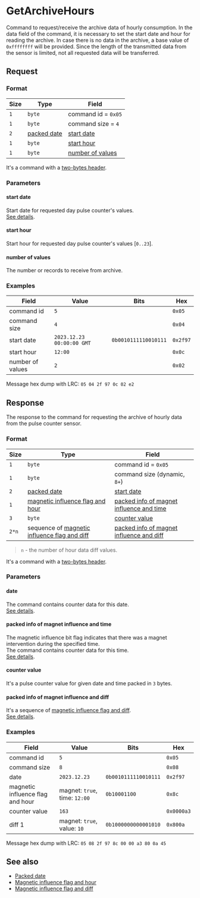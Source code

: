 # GetArchiveHours

Command to request/receive the archive data of hourly consumption.
In the data field of the command, it is necessary to set the start date and hour for reading the archive.
In case there is no data in the archive, a base value of `0xffffffff` will be provided.
Since the length of the transmitted data from the sensor is limited, not all requested data will be transferred.


## Request

### Format

| Size | Type                                   | Field                                 |
| ---- | -------------------------------------- | ------------------------------------- |
| `1`  | `byte`                                 | command id = `0x05`                   |
| `1`  | `byte`                                 | command size = `4`                    |
| `2`  | [packed date](../types.md#packed-date) | [start date](#start-date)             |
| `1`  | `byte`                                 | [start hour](#start-hour)             |
| `1`  | `byte`                                 | [number of values](#number-of-values) |

It's a command with a [two-bytes header](../message.md#command-with-a-two-bytes-header).

### Parameters

#### **start date**

Start date for requested day pulse counter's values.
<br>
[See details](../types.md#packed-date).

#### **start hour**

Start hour for requested day pulse counter's values [`0..23`].

#### **number of values**

The number or records to receive from archive.

### Examples

| Field            | Value                     | Bits                 | Hex      |
| ---------------- | ------------------------- | -------------------- | -------- |
| command id       | `5`                       |                      | `0x05`   |
| command size     | `4`                       |                      | `0x04`   |
| start date       | `2023.12.23 00:00:00 GMT` | `0b0010111110010111` | `0x2f97` |
| start hour       | `12:00`                   |                      | `0x0c`   |
| number of values | `2`                       |                      | `0x02`   |

Message hex dump with LRC: `05 04 2f 97 0c 02 e2`


## Response

The response to the command for requesting the archive of hourly data from the pulse counter sensor.

### Format

| Size  | Type                                                                                           | Field                                                                                 |
| ----- | ---------------------------------------------------------------------------------------------- | ------------------------------------------------------------------------------------- |
| `1`   | `byte`                                                                                         | command id = `0x05`                                                                   |
| `1`   | `byte`                                                                                         | command size (dynamic, `8+`)                                                          |
| `2`   | [packed date](../types.md#packed-date)                                                         | [start date](#start-date)                                                             |
| `1`   | [magnetic influence flag and hour](../types.md#packed-magnetic-influence-and-hour)             | [packed info of magnet influence and time](#packed-info-of-magnet-influence-and-time) |
| `3`   | `byte`                                                                                         | [counter value](#counter-value)                                                       |
| `2*n` | sequence of [magnetic influence flag and diff](../types.md#packed-magnetic-influence-and-diff) | [packed info of magnet influence and diff](#packed-info-of-magnet-influence-and-diff) |

> `n` - the number of hour data diff values.

It's a command with a [two-bytes header](../message.md#command-with-a-two-bytes-header).

### Parameters

#### **date**

The command contains counter data for this date.
<br>
[See details](../types.md#packed-date).

#### **packed info of magnet influence and time**

The magnetic influence bit flag indicates that there was a magnet intervention during the specified time.
<br>
The command contains counter data for this time.
<br>
[See details](../types.md#packed-magnetic-influence-and-hour).

#### **counter value**

It's a pulse counter value for given date and time packed in `3` bytes.

#### **packed info of magnet influence and diff**

It's a sequence of [magnetic influence flag and diff](../types.md#packed-magnetic-influence-and-diff).
<br>
[See details](../types.md#packed-magnetic-influence-and-diff).

### Examples

| Field                            | Value                         | Bits                 | Hex        |
| -------------------------------- | ----------------------------- | -------------------- | ---------- |
| command id                       | `5`                           |                      | `0x05`     |
| command size                     | `8`                           |                      | `0x08`     |
| date                             | `2023.12.23`                  | `0b0010111110010111` | `0x2f97`   |
| magnetic influence flag and hour | magnet: `true`, time: `12:00` | `0b10001100`         | `0x8c`     |
| counter value                    | `163`                         |                      | `0x0000a3` |
| diff 1                           | magnet: `true`, value: `10`   | `0b1000000000001010` | `0x800a`   |

Message hex dump with LRC: `05 08 2f 97 8c 00 00 a3 80 0a 45`


## See also

* [Packed date](../types.md#packed-date)
* [Magnetic influence flag and hour](../types.md#packed-magnetic-influence-and-hour)
* [Magnetic influence flag and diff](../types.md#packed-magnetic-influence-and-diff)
